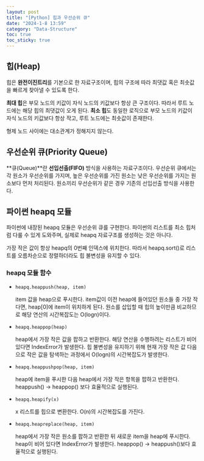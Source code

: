 ```yaml
---
layout: post
title: "[Python] 힙과 우선순위 큐"
date: "2024-1-8 13:59"
category: "Data-Structure"
toc: true
toc_sticky: true
---
```

## 힙(Heap)

힙은 **완전이진트리**를 기본으로 한 자료구조이며, 힙의 구조에 따라 최댓값 혹은 최솟값을 빠르게 찾아낼 수 있도록 한다. 

**최대 힙**은 부모 노드의 키값이 자식 노드의 키값보다 항상 큰 구조이다. 따라서 루트 노드에는 해당 힙의 최댓값이 오게 된다. **최소 힙**도 동일한 로직으로 부모 노드의 키값이 자식 노드의 키값보다 항상 작고, 루트 노드에는 최솟값이 존재한다. 

형제 노드 사이에는 대소관계가 정해지지 않는다. 

## 우선순위 큐(Priority Queue)

**큐(Queue)**란 **선입선출(FIFO)** 방식을 사용하는 자료구조이다. 우선순위 큐에서는 각 원소가 우선순위를 가지며, 높은 우선순위를 가진 원소는 낮은 우선순위를 가지는 원소보다 먼저 처리된다. 원소끼리 우선순위가 같은 경우 기존의 선입선출 방식을 사용한다. 

## 파이썬 heapq 모듈

파이썬에 내장된 heapq 모듈은 우선순위 큐를 구현한다. 파이썬의 리스트를 최소 힙처럼 다룰 수 있게 도와주며, 실제로 heapq 자료구조를 생성하는 것은 아니다. 

가장 작은 값이 항상 heapq의 0번째 인덱스에 위치한다. 따라서 heapq.sort()로 리스트를 오름차순으로 정렬하더라도 힙 불변성을 유지할 수 있다. 

### heapq 모듈 함수

- `heapq.heappush(heap, item)`
    
    item 값을 heap으로 푸시한다. item값이 이전 heap에 들어있던 원소들 중 가장 작다면, heap[0]에 item이 위치하게 된다. 원소를 삽입할 때 힙의 높이만큼 비교하므로 해당 연산의 시간복잡도는 O(logn)이다. 
    
- `heapq.heappop(heap)`
    
    heap에서 가장 작은 값을 팝하고 반환한다. 해당 연산을 수행하려는 리스트가 비어있다면 IndexError가 발생한다. 힙 불변성을 유지하기 위해 현재 가장 작은 값 다음으로 작은 값을 탐색하는 과정에서 O(logn)의 시간복잡도가 발생한다. 
    
- `heapq.heappushpop(heap, item)`
    
    heap에 item을 푸시한 다음 heap에서 가장 작은 항목을 팝하고 반환한다. heappush() → heappop() 보다 효율적으로 실행된다. 
    
- `heapq.heapify(x)`
    
    x 리스트를 힙으로 변환한다. O(n)의 시간복잡도를 가진다. 
    
- `heapq.heapreplace(heap, item)`
    
    heap에서 가장 작은 원소를 팝하고 반환한 뒤 새로운 item을 heap에 푸시한다. heap이 비어 있다면 IndexError가 발생한다. heappop() → heappush()보다 효율적으로 실행된다.